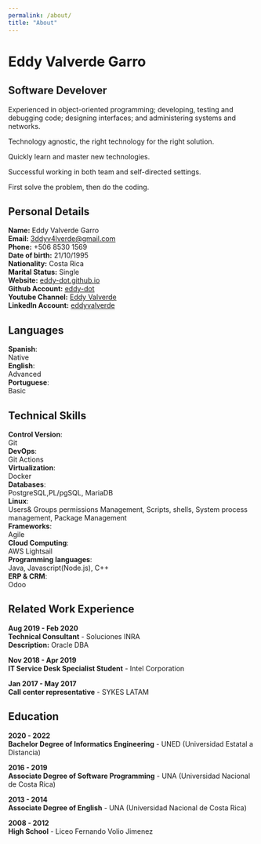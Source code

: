 ```yaml
---
permalink: /about/
title: "About"
---
```


# Eddy Valverde Garro
## Software Develover

Experienced in object-oriented programming; developing, testing and debugging code; designing interfaces; and administering systems and networks. <br />

Technology agnostic, the right technology for the right solution.<br />

Quickly learn and master new technologies.<br />

Successful working in both team and self-directed settings.<br />

First solve the problem, then do the coding.<br />


## Personal Details

**Name:** Eddy Valverde Garro <br />
**Email:** 3ddyv4lverde@gmail.com  <br />
**Phone:** +506 8530 1569  <br />
**Date of birth:** 21/10/1995 <br />
**Nationality:** Costa Rica  <br />
**Marital Status:** Single  <br />
**Website:** [eddy-dot.github.io](https://eddy-dot.github.io) <br />
**Github Account:** [eddy-dot](https://github.com/eddy-dot)  <br />
**Youtube Channel:** [Eddy Valverde](https://youtube.com/channel/UC_HB3F-Xjwlc_lrzLVAalyg) <br />
**LinkedIn Account:** [eddyvalverde](https://www.linkedin.com/in/eddyvalverde/)  <br />

## Languages

**Spanish**: <br /> Native<br />
**English**: <br />Advanced<br />
**Portuguese**:<br /> Basic<br />

## Technical Skills

**Control Version**: <br /> Git<br />
**DevOps**: <br /> Git Actions<br />
**Virtualization**:<br /> Docker<br />
**Databases**: <br />PostgreSQL,PL/pgSQL, MariaDB<br />
**Linux**: <br /> Users& Groups permissions Management, Scripts, shells, System process management, Package Management<br />
**Frameworks**: <br /> Agile<br />
**Cloud Computing**: <br /> AWS Lightsail<br />
**Programming languages**: <br /> Java, Javascript(Node.js), C++<br />
**ERP & CRM**: <br /> Odoo<br />


## Related Work Experience

**Aug 2019 - Feb 2020** <br>
**Technical Consultant** - Soluciones INRA <br>
**Description:** Oracle DBA <br>

**Nov 2018 - Apr 2019** <br>
**IT Service Desk Specialist Student** - Intel Corporation

**Jan 2017 - May 2017** <br>
**Call center representative** - SYKES LATAM

## Education

**2020 - 2022** <br>
**Bachelor Degree of Informatics Engineering** - UNED (Universidad Estatal a Distancia)

**2016 - 2019** <br>
**Associate Degree of Software Programming** - UNA (Universidad Nacional de Costa Rica)

**2013 - 2014** <br>
**Associate Degree of English** - UNA (Universidad Nacional de Costa Rica)  

**2008 - 2012** <br>
**High School** - Liceo Fernando Volio Jimenez


